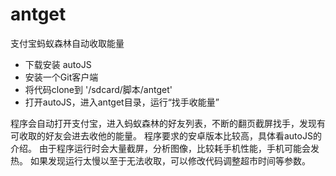 # antget
支付宝蚂蚁森林自动收取能量

- 下载安装 autoJS
- 安装一个Git客户端
- 将代码clone到 '/sdcard/脚本/antget'
- 打开autoJS，进入antget目录，运行“找手收能量”

程序会自动打开支付宝，进入蚂蚁森林的好友列表，不断的翻页截屏找手，发现有可收取的好友会进去收他的能量。
程序要求的安卓版本比较高，具体看autoJS的介绍。
由于程序运行时会大量截屏，分析图像，比较耗手机性能，手机可能会发热。
如果发现运行太慢以至于无法收取，可以修改代码调整超市时间等参数。
